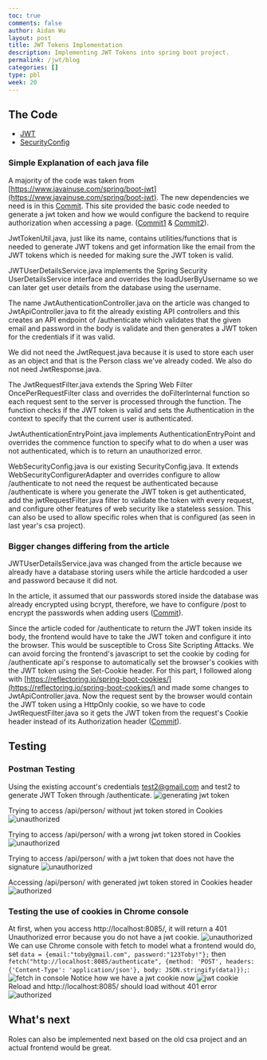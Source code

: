 ```yaml
---
toc: true
comments: false
author: Aidan Wu
layout: post
title: JWT Tokens Implementation
description: Implementing JWT Tokens into spring boot project.
permalink: /jwt/blog
categories: []
type: pbl
week: 20
---
```


## The Code
* [JWT](https://github.com/aidanywu/spring_port/tree/master/src/main/java/com/nighthawk/spring_portfolio/mvc/jwt)
* [SecurityConfig](https://github.com/aidanywu/spring_port/blob/master/src/main/java/com/nighthawk/spring_portfolio/security/SecurityConfig.java)

### Simple Explanation of each java file
A majority of the code was taken from [https://www.javainuse.com/spring/boot-jwt](https://www.javainuse.com/spring/boot-jwt). The new dependencies we need is in this [Commit](https://github.com/nighthawkcoders/spring_portfolio/commit/a5447a6269bd2bae123c415606ac5d0f97db2d25). This site provided the basic code needed to generate a jwt token and how we would configure the backend to require authorization when accessing a page. ([Commit1](https://github.com/nighthawkcoders/spring_portfolio/commit/6aad61a5902917e225f3b3dbaf7bd1451b986123) & [Commit2](https://github.com/nighthawkcoders/spring_portfolio/commit/08f3cc8c03b44b41ee7c79c3ce2b30ef6165386e)).

JwtTokenUtil.java, just like its name, contains utilities/functions that is needed to generate JWT tokens and get information like the email from the JWT tokens which is needed for making sure the JWT token is valid.

JWTUserDetailsService.java implements the Spring Security UserDetailsService interface and overrides the loadUserByUsername so we can later get user details from the database using the username.

The name JwtAuthenticationController.java on the article was changed to JwtApiController.java to fit the already existing API controllers and this creates an API endpoint of /authenticate which validates that the given email and password in the body is validate and then generates a JWT token for the credentials if it was valid.

We did not need the JwtRequest.java because it is used to store each user as an object and that is the Person class we've already coded. We also do not need JwtResponse.java.

The JwtRequestFilter.java extends the Spring Web Filter OncePerRequestFilter class and overrides the doFilterInternal function so each request sent to the server is processed through the function. The function checks if the JWT token is valid and sets the Authentication in the context to specify that the current user is authenticated.

JwtAuthenticationEntryPoint.java implements AuthenticationEntryPoint and overrides the commence function to specify what to do when a user was not authenticated, which is to return an unauthorized error.

WebSecurityConfig.java is our existing SecurityConfig.java. It extends WebSecurityConfigurerAdapter and overrides configure to allow /authenticate to not need the request be authenticated because /authenticate is where you generate the JWT token is get authenticated, add the jwtRequestFilter.java filter to validate the token with every request, and configure other features of web security like a stateless session. This can also be used to allow specific roles when that is configured (as seen in last year's csa project).

### Bigger changes differing from the article
JWTUserDetailsService.java was changed from the article because we already have a database storing users while the article hardcoded a user and password because it did not.

In the article, it assumed that our passwords stored inside the database was already encrypted using bcrypt, therefore, we have to configure /post to encrypt the passwords when adding users ([Commit](https://github.com/nighthawkcoders/spring_portfolio/commit/5a869fd7fd37883628880a55699aba8394a1cf68)).

Since the article coded for /authenticate to return the JWT token inside its body, the frontend would have to take the JWT token and configure it into the browser. This would be susceptible to Cross Site Scripting Attacks. We can avoid forcing the frontend's javascript to set the cookie by coding for /authenticate api's response to automatically set the browser's cookies with the JWT token using the Set-Cookie header. For this part, I followed along with [https://reflectoring.io/spring-boot-cookies/](https://reflectoring.io/spring-boot-cookies/) and made some changes to JwtApiController.java. Now the request sent by the browser would contain the JWT token using a HttpOnly cookie, so we have to code JwtRequestFilter.java so it gets the JWT token from the request's Cookie header instead of its Authorization header ([Commit](https://github.com/nighthawkcoders/spring_portfolio/commit/fcecd4e650a894912b5abddc2005f94d46fd8f65)).

## Testing

### Postman Testing
Using the existing account's credentials test2@gmail.com and test2 to generate JWT Token through /authenticate.
![generating jwt token](https://user-images.githubusercontent.com/56620132/213969351-4f9bedc3-7780-4e24-b908-f63dae90e47d.png)

Trying to access /api/person/ without jwt token stored in Cookies
![unauthorized](https://user-images.githubusercontent.com/56620132/213969664-91397851-1484-4169-8187-e3a0ea8fda0d.png)

Trying to access /api/person/ with a wrong jwt token stored in Cookies
![unauthorized](https://user-images.githubusercontent.com/56620132/214020929-ef141530-d238-4a0a-9b75-4908a6bb6bc8.png)

Trying to access /api/person/ with a jwt token that does not have the signature
![unauthorized](https://user-images.githubusercontent.com/56620132/214021142-2273a23f-ae4c-493a-9d08-b39ec944890c.png)

Accessing /api/person/ with generated jwt token stored in Cookies header
![authorized](https://user-images.githubusercontent.com/56620132/213969894-d5a83af9-614e-45ec-afe9-123d8d422713.png)

### Testing the use of cookies in Chrome console
At first, when you access http://localhost:8085/, it will return a 401 Unauthorized error because you do not have a jwt cookie.
![unauthorized](https://user-images.githubusercontent.com/56620132/214109246-3fdde7e3-e602-4810-8896-cb821737a6bb.png)
We can use Chrome console with fetch to model what a frontend would do, set `data = {email:"toby@gmail.com", password:"123Toby!"};` then `fetch("http://localhost:8085/authenticate", {method: 'POST', headers: {'Content-Type': 'application/json'}, body: JSON.stringify(data)});`:
![fetch in console](https://user-images.githubusercontent.com/56620132/214109082-95f1a658-e1be-4a95-8fe3-02542a8891f5.png)
Notice how we have a jwt cookie now
![jwt cookie](https://user-images.githubusercontent.com/56620132/214109567-49a77c03-d86f-4685-adaa-d0e9f6ae3a25.png)
Reload and http://localhost:8085/ should load without 401 error
![authorized](https://user-images.githubusercontent.com/56620132/214109803-70c12715-a6f5-48e5-9865-757cdb6cedaf.png)

## What's next
Roles can also be implemented next based on the old csa project and an actual frontend would be great.
